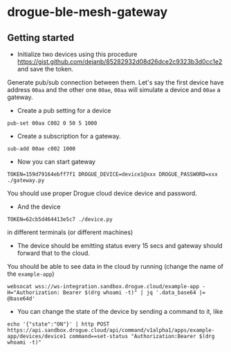 # drogue-ble-mesh-gateway

## Getting started

* Initialize two devices using this procedure https://gist.github.com/dejanb/85282932d08d26dce2c9323b3d0cc1e2 and save the token.

Generate pub/sub connection between them. Let's say the first device have address `00aa` and the other one `00ae`, `00aa` will simulate a device and `00ae` a gateway.

* Create a pub setting for a device

```
pub-set 00aa C002 0 50 5 1000
```

* Create a subscription for a gateway.

```
sub-add 00ae c002 1000
```

* Now you can start gateway

```
TOKEN=159d79164ebff7f1 DROGUE_DEVICE=device1@xxx DROGUE_PASSWORD=xxx ./gateway.py
```
You should use proper Drogue cloud device device and password.

* And the device

```
TOKEN=62cb5d464413e5c7 ./device.py
```
in different terminals (or different machines)

* The device should be emitting status every 15 secs and gateway should forward that to the cloud.

You should be able to see data in the cloud by running (change the name of the `example-app`)

```
websocat wss://ws-integration.sandbox.drogue.cloud/example-app -H="Authorization: Bearer $(drg whoami -t)" | jq '.data_base64 |= @base64d'
```

* You can change the state of the device by sending a command to it, like

```
echo '{"state":"ON"}' | http POST https://api.sandbox.drogue.cloud/api/command/v1alpha1/apps/example-app/devices/device1 command==set-status "Authorization:Bearer $(drg whoami -t)"
```

